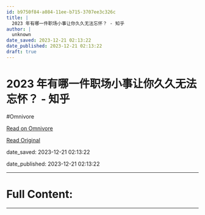 ```yaml
---
id: b9750f84-a084-11ee-b715-3707ee3c326c
title: |
  2023 年有哪一件职场小事让你久久无法忘怀？ - 知乎
author: |
  unknown
date_saved: 2023-12-21 02:13:22
date_published: 2023-12-21 02:13:22
draft: true
---
```


# 2023 年有哪一件职场小事让你久久无法忘怀？ - 知乎
#Omnivore

[Read on Omnivore](https://omnivore.app/me/2023-18c8fd65f65)

[Read Original](https://www.zhihu.com/question/634975458/answer/3333624933)

date_saved: 2023-12-21 02:13:22

date_published: 2023-12-21 02:13:22

--- 

# Full Content: 



---

